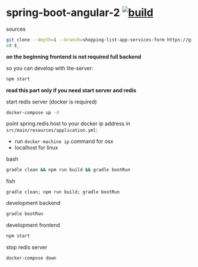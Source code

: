 spring-boot-angular-2 [![build](https://travis-ci.org/daggerok/spring-boot-angular-2.svg?branch=shopping-list-app-services-form)](https://travis-ci.org/daggerok/spring-boot-angular-2)
=====================

sources

```bash
git clone --depth=1 --branch=shopping-list-app-services-form https://github.com/daggerok/spring-boot-angular-2.git spring-boot-angular-2
cd $_
```

**on the beginning frontend is not required full backend**

so you can develop with lite-server:

```sh
npm start
```

**read this part only if you need start server and redis**

start redis server (docker is required)

```bash
docker-compose up -d
```

point spring.redis.host to your docker ip address in `src/main/resources/application.yml`:

  - run `docker-machine ip` command for osx
  - localhost for linux 

bash

```bash
gradle clean && npm run build && gradle bootRun
```

fish

```fish
gradle clean; npm run build; gradle bootRun
```

development backend

```bash
gradle bootRun
```

development frontend

```bash
npm start
```

stop redis server

```bash
docker-compose down
```
